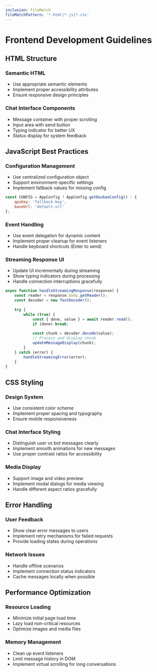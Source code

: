 ```yaml
---
inclusion: fileMatch
fileMatchPattern: '*.html|*.js|*.css'
---
```


# Frontend Development Guidelines

## HTML Structure

### Semantic HTML
- Use appropriate semantic elements
- Implement proper accessibility attributes
- Ensure responsive design principles

### Chat Interface Components
- Message container with proper scrolling
- Input area with send button
- Typing indicator for better UX
- Status display for system feedback

## JavaScript Best Practices

### Configuration Management
- Use centralized configuration object
- Support environment-specific settings
- Implement fallback values for missing config

```javascript
const CONFIG = AppConfig ? AppConfig.getDoubaoConfig() : {
    apiKey: 'fallback-key',
    baseUrl: 'default-url'
};
```

### Event Handling
- Use event delegation for dynamic content
- Implement proper cleanup for event listeners
- Handle keyboard shortcuts (Enter to send)

### Streaming Response UI
- Update UI incrementally during streaming
- Show typing indicators during processing
- Handle connection interruptions gracefully

```javascript
async function handleStreamingResponse(response) {
    const reader = response.body.getReader();
    const decoder = new TextDecoder();
    
    try {
        while (true) {
            const { done, value } = await reader.read();
            if (done) break;
            
            const chunk = decoder.decode(value);
            // Process and display chunk
            updateMessageDisplay(chunk);
        }
    } catch (error) {
        handleStreamingError(error);
    }
}
```

## CSS Styling

### Design System
- Use consistent color scheme
- Implement proper spacing and typography
- Ensure mobile responsiveness

### Chat Interface Styling
- Distinguish user vs bot messages clearly
- Implement smooth animations for new messages
- Use proper contrast ratios for accessibility

### Media Display
- Support image and video preview
- Implement modal dialogs for media viewing
- Handle different aspect ratios gracefully

## Error Handling

### User Feedback
- Show clear error messages to users
- Implement retry mechanisms for failed requests
- Provide loading states during operations

### Network Issues
- Handle offline scenarios
- Implement connection status indicators
- Cache messages locally when possible

## Performance Optimization

### Resource Loading
- Minimize initial page load time
- Lazy load non-critical resources
- Optimize images and media files

### Memory Management
- Clean up event listeners
- Limit message history in DOM
- Implement virtual scrolling for long conversations